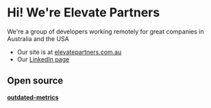 # Hi! We're Elevate Partners

We're a group of developers working remotely for great companies in Australia and the USA

- Our site is at [elevatepartners.com.au](https://elevatepartners.com.au)
- Our [LinkedIn page](https://www.linkedin.com/company/elevate-partners-pty-ltd/)

## Open source

**[outdated-metrics](https://outdated-metrics.dev)**

